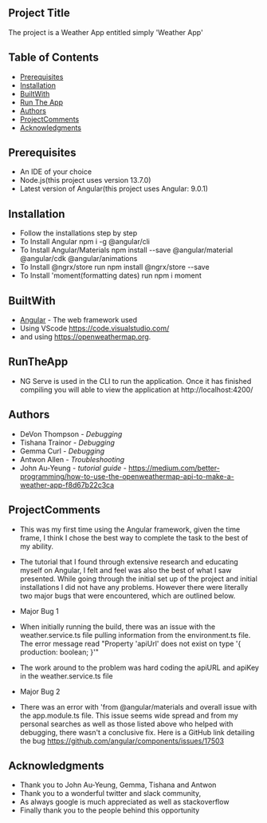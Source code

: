 ## Project Title

The project is a Weather App entitled simply 'Weather App' 

## Table of Contents 


* [Prerequisites](#Prerequisites)
* [Installation](#Installation)
* [BuiltWith](#BuiltWith)
* [Run The App](#RunTheApp)
* [Authors](#Authors)
* [ProjectComments](#ProjectComments)
* [Acknowledgments](#Acknowledgments)



## Prerequisites

* An IDE of your choice
* Node.js(this project uses version 13.7.0)
* Latest version of Angular(this project uses Angular: 9.0.1) 


## Installation
* Follow the installations step by step
* To Install Angular npm i -g @angular/cli 
* To Install Angular/Materials npm install --save @angular/material @angular/cdk @angular/animations
* To Install @ngrx/store run npm install @ngrx/store --save
* To Install 'moment(formatting dates) run npm i moment


## BuiltWith

* [Angular](https://angular.io/) - The web framework used
* Using VScode https://code.visualstudio.com/
* and using https://openweathermap.org. 

## RunTheApp

* NG Serve is used in the CLI to run the application. Once it has finished compiling you will able to view the application at  http://localhost:4200/


## Authors
* DeVon Thompson - *Debugging*
* Tishana Trainor - *Debugging*
* Gemma Curl - *Debugging*
* Antwon Allen - *Troubleshooting*
* John Au-Yeung - *tutorial guide* - https://medium.com/better-programming/how-to-use-the-openweathermap-api-to-make-a-weather-app-f8d67b22c3ca


## ProjectComments

* This was my first time using the Angular framework, given the time frame, I think I chose the best way to complete the task to the best of my ability. 
* The tutorial that I found through extensive research and educating myself on Angular, I felt and feel was also the best of what I saw presented. 
While going through the initial set up of the project and initial installations I did not have any problems. However there were literally two major bugs that were encountered, which are outlined below.

*  Major Bug 1
* When initially running the build, there was an issue with the weather.service.ts file pulling information from the environment.ts file. The error message read "Property 'apiUrl' does not exist on type '{ production: boolean; }'"
* The work around to the problem was hard coding the apiURL and apiKey in the weather.service.ts file

*  Major Bug 2
* There was an error with 'from @angular/materials and overall issue with the app.module.ts file. This issue seems wide spread and from my personal searches as well as those listed above who helped with debugging, there wasn't a conclusive fix. Here is a GitHub link detailing the bug https://github.com/angular/components/issues/17503


## Acknowledgments

* Thank you to John Au-Yeung, Gemma, Tishana and Antwon
* Thank you to a wonderful twitter and slack community, 
* As always google is much appreciated as well as stackoverflow
* Finally thank you to the people behind this opportunity
